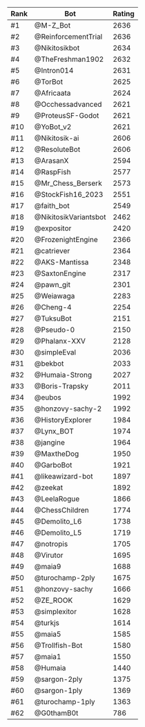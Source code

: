 Rank|Bot|Rating
---|---|---
#1|@M-Z_Bot|2636
#2|@ReinforcementTrial|2636
#3|@Nikitosikbot|2634
#4|@TheFreshman1902|2632
#5|@Intron014|2631
#6|@TorBot|2625
#7|@Africaata|2624
#8|@Occhessadvanced|2621
#9|@ProteusSF-Godot|2621
#10|@YoBot_v2|2621
#11|@Nikitosik-ai|2606
#12|@ResoluteBot|2606
#13|@ArasanX|2594
#14|@RaspFish|2577
#15|@Mr_Chess_Berserk|2573
#16|@StockFish16_2023|2551
#17|@faith_bot|2549
#18|@NikitosikVariantsbot|2462
#19|@expositor|2420
#20|@FrozenightEngine|2366
#21|@catriever|2364
#22|@AKS-Mantissa|2348
#23|@SaxtonEngine|2317
#24|@pawn_git|2301
#25|@Weiawaga|2283
#26|@Cheng-4|2254
#27|@TuksuBot|2151
#28|@Pseudo-0|2150
#29|@Phalanx-XXV|2128
#30|@simpleEval|2036
#31|@bekbot|2033
#32|@Humaia-Strong|2027
#33|@Boris-Trapsky|2011
#34|@eubos|1992
#35|@honzovy-sachy-2|1992
#36|@HistoryExplorer|1984
#37|@Lynx_BOT|1974
#38|@jangine|1964
#39|@MaxtheDog|1950
#40|@GarboBot|1921
#41|@likeawizard-bot|1897
#42|@zeekat|1892
#43|@LeelaRogue|1866
#44|@ChessChildren|1774
#45|@Demolito_L6|1738
#46|@Demolito_L5|1719
#47|@notropis|1705
#48|@Virutor|1695
#49|@maia9|1688
#50|@turochamp-2ply|1675
#51|@honzovy-sachy|1666
#52|@ZE_ROOK|1629
#53|@simplexitor|1628
#54|@turkjs|1614
#55|@maia5|1585
#56|@Trollfish-Bot|1580
#57|@maia1|1550
#58|@Humaia|1440
#59|@sargon-2ply|1375
#60|@sargon-1ply|1369
#61|@turochamp-1ply|1363
#62|@G0thamB0t|786
